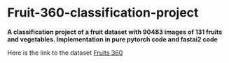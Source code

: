 # Fruit-360-classification-project
**A classification project of a fruit dataset with 90483 images of 131 fruits and vegetables. Implementation in pure pytorch code and fastai2 code**

Here is the link to the dataset [Fruits 360](https://www.kaggle.com/moltean/fruits)
